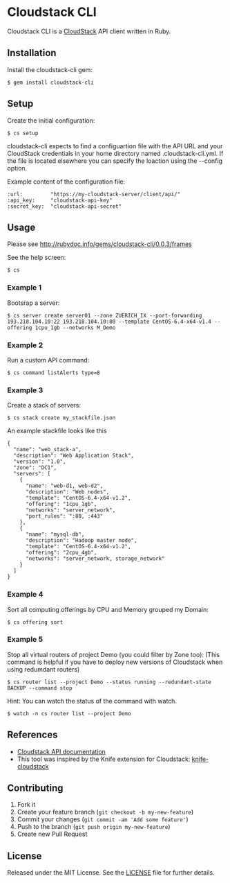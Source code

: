 # Cloudstack CLI

Cloudstack CLI is a [CloudStack](http://cloudstack.apache.org/) API client written in Ruby.

## Installation

Install the cloudstack-cli gem:

    $ gem install cloudstack-cli

## Setup

Create the initial configuration:

	$ cs setup

cloudstack-cli expects to find a configuartion file with the API URL and your CloudStack credentials in your home directory named .cloudstack-cli.yml. If the file is located elsewhere you can specify the loaction using the --config option.

Example content of the configuration file:

    :url:         "https://my-cloudstack-server/client/api/"
	:api_key:     "cloudstack-api-key"
	:secret_key:  "cloudstack-api-secret"

## Usage

Please see http://rubydoc.info/gems/cloudstack-cli/0.0.3/frames

See the help screen:

    $ cs

### Example 1

Bootsrap a server:

    $ cs server create server01 --zone ZUERICH_IX --port-forwarding 193.218.104.10:22 193.218.104.10:80 --template CentOS-6.4-x64-v1.4 --offering 1cpu_1gb --networks M_Demo

### Example 2

Run a custom API command:

    $ cs command listAlerts type=8

### Example 3

Create a stack of servers:

    $ cs stack create my_stackfile.json

An example stackfile looks like this

    {
      "name": "web_stack-a",
      "description": "Web Application Stack",
      "version": "1.0",
      "zone": "DC1",
      "servers": [
        {
          "name": "web-d1, web-d2",
          "description": "Web nodes",
          "template": "CentOS-6.4-x64-v1.2",
          "offering": "1cpu_1gb",
          "networks": "server_network",
          "port_rules": ":80, :443"
        },
        {
          "name": "mysql-db",
          "description": "Hadoop master node",
          "template": "CentOS-6.4-x64-v1.2",
          "offering": "2cpu_4gb",
          "networks": "server_network, storage_network"
        }
      ]
    }

### Example 4

Sort all computing offerings by CPU and Memory grouped my Domain:

    $ cs offering sort

### Example 5

Stop all virtual routers of project Demo (you could filter by Zone too):
(This command is helpful if you have to deploy new versions of Cloudstack when using redumdant routers)

    $ cs router list --project Demo --status running --redundant-state BACKUP --command stop

Hint: You can watch the status of the command with watch.

    $ watch -n cs router list --project Demo


## References
-  [Cloudstack API documentation](http://cloudstack.apache.org/docs/api/apidocs-4.1/TOC_Root_Admin.html)
-  This tool was inspired by the Knife extension for Cloudstack: [knife-cloudstack](https://github.com/CloudStack-extras/knife-cloudstack)


## Contributing

1. Fork it
2. Create your feature branch (`git checkout -b my-new-feature`)
3. Commit your changes (`git commit -am 'Add some feature'`)
4. Push to the branch (`git push origin my-new-feature`)
5. Create new Pull Request


## License

Released under the MIT License. See the [LICENSE](https://bitbucket.org/swisstxt/cloudstack-cli/raw/master/LICENSE.txt) file for further details.
